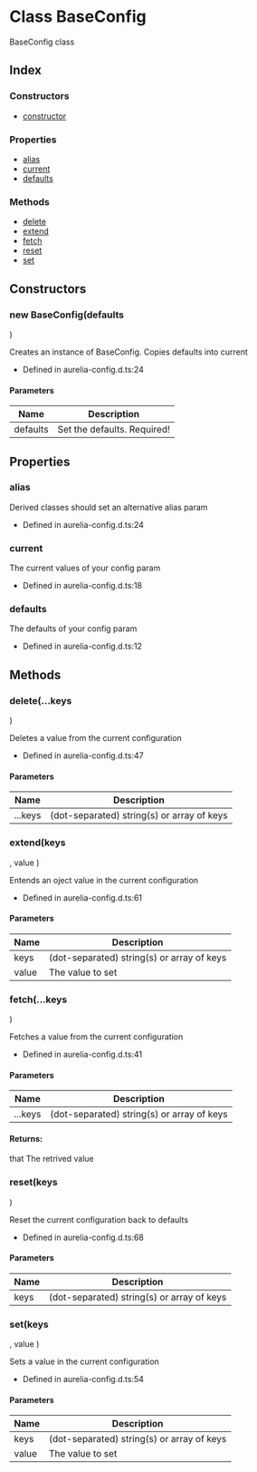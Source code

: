 # Class BaseConfig
BaseConfig class

## Index

### Constructors
* [constructor](_aurelia_config_.baseconfig.md#constructor)

### Properties
* [alias](_aurelia_config_.baseconfig.md#alias)
* [current](_aurelia_config_.baseconfig.md#current)
* [defaults](_aurelia_config_.baseconfig.md#defaults)

### Methods
* [delete](_aurelia_config_.baseconfig.md#delete)
* [extend](_aurelia_config_.baseconfig.md#extend)
* [fetch](_aurelia_config_.baseconfig.md#fetch)
* [reset](_aurelia_config_.baseconfig.md#reset)
* [set](_aurelia_config_.baseconfig.md#set)

## Constructors

### new BaseConfig(defaults
  ) 

Creates an instance of BaseConfig. Copies defaults into current  
* Defined in aurelia-config.d.ts:24


#### Parameters

| Name | Description |
| ---- | ---- 
| defaults | Set the defaults. Required! |


## Properties

### alias
Derived classes should set an alternative alias param 

* Defined in aurelia-config.d.ts:24


### current
The current values of your config param 

* Defined in aurelia-config.d.ts:18


### defaults
The defaults of your config param 

* Defined in aurelia-config.d.ts:12


## Methods

### delete(...keys
  ) 

Deletes a value from the current configuration  
* Defined in aurelia-config.d.ts:47


#### Parameters

| Name | Description |
| ---- | ---- 
| ...keys | (dot-separated) string(s) or array of keys |


### extend(keys
  , value
  ) 

Entends an oject value in the current configuration  
* Defined in aurelia-config.d.ts:61


#### Parameters

| Name | Description |
| ---- | ---- 
| keys | (dot-separated) string(s) or array of keys |
| value | The value to set |


### fetch(...keys
  ) 

Fetches a value from the current configuration  
* Defined in aurelia-config.d.ts:41


#### Parameters

| Name | Description |
| ---- | ---- 
| ...keys | (dot-separated) string(s) or array of keys |

#### Returns:
  
that The retrived value


### reset(keys
  ) 

Reset the current configuration back to defaults  
* Defined in aurelia-config.d.ts:68


#### Parameters

| Name | Description |
| ---- | ---- 
| keys | (dot-separated) string(s) or array of keys |


### set(keys
  , value
  ) 

Sets a value in the current configuration  
* Defined in aurelia-config.d.ts:54


#### Parameters

| Name | Description |
| ---- | ---- 
| keys | (dot-separated) string(s) or array of keys |
| value | The value to set |


